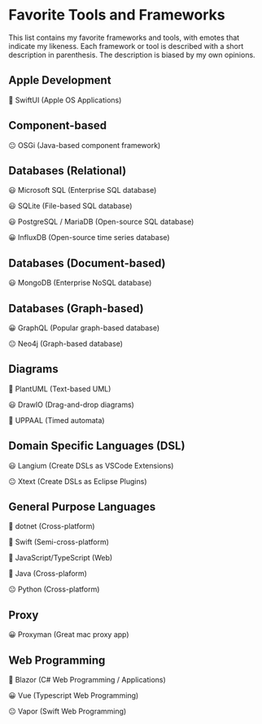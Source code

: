 # Favorite Tools and Frameworks

This list contains my favorite frameworks and tools, with emotes that indicate my likeness. Each framework or tool is described with a short description in parenthesis. The description is biased by my own opinions.

## Apple Development

🤩 SwiftUI (Apple OS Applications)

## Component-based

😐 OSGi (Java-based component framework)

## Databases (Relational)

😃 Microsoft SQL (Enterprise SQL database)

😃 SQLite (File-based SQL database)

😃 PostgreSQL / MariaDB (Open-source SQL database)

😀 InfluxDB (Open-source time series database)

## Databases (Document-based)

😃 MongoDB (Enterprise NoSQL database)

## Databases (Graph-based)

😀 GraphQL (Popular graph-based database)

😐 Neo4j (Graph-based database)

## Diagrams

🤩 PlantUML (Text-based UML)

😃 DrawIO (Drag-and-drop diagrams)

🫤 UPPAAL (Timed automata)

## Domain Specific Languages (DSL)

😃 Langium (Create DSLs as VSCode Extensions)

😐 Xtext (Create DSLs as Eclipse Plugins)

## General Purpose Languages

🤩 dotnet (Cross-platform)

🤩 Swift (Semi-cross-platform)

🤩 JavaScript/TypeScript (Web)

🙂 Java (Cross-plaform)

😐 Python (Cross-platform)

## Proxy

😀 Proxyman (Great mac proxy app)

## Web Programming

🤩 Blazor (C# Web Programming / Applications)

😀 Vue (Typescript Web Programming)

😐 Vapor (Swift Web Programming)


